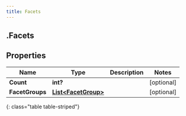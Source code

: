 ```yaml
---
title: Facets
---
```

## .Facets

## Properties

|Name | Type | Description | Notes|
|------------ | ------------- | ------------- | -------------|
| **Count** | **int?** |  | [optional] |
| **FacetGroups** | [**List&lt;FacetGroup&gt;**](FacetGroup.html) |  | [optional] |
{: class="table table-striped"}


